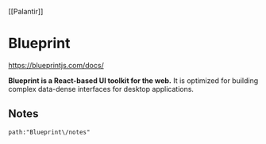 [[Palantir]]

# Blueprint

https://blueprintjs.com/docs/

**Blueprint is a React-based UI toolkit for the web.**
It is optimized for building complex data-dense interfaces for desktop applications.

## Notes

```query
path:"Blueprint\/notes"
```

